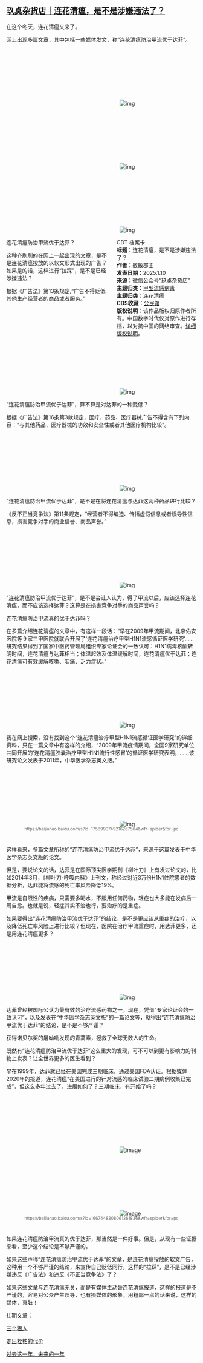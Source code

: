 <!--1736552776000-->
[玖奌杂货店｜连花清瘟，是不是涉嫌违法了？](https://chinadigitaltimes.net/chinese/714857.html)
------

<p>在这个冬天，连花清瘟又来了。</p><p>网上出现多篇文章，其中包括一些媒体发文，称“连花清瘟防治甲流优于达菲”。</p><p><img decoding="async" src="data:image/svg+xml,%3Csvg%20xmlns='http://www.w3.org/2000/svg'%20viewBox='0%200%200%200'%3E%3C/svg%3E" alt="img" data-lazy-src="https://chinadigitaltimes.net/chinese/files/2025/01/post-714857-6781af1854fe4.png"><noscript><img decoding="async" src="https://chinadigitaltimes.net/chinese/files/2025/01/post-714857-6781af1854fe4.png" alt="img"></noscript></p><p><img decoding="async" src="data:image/svg+xml,%3Csvg%20xmlns='http://www.w3.org/2000/svg'%20viewBox='0%200%200%200'%3E%3C/svg%3E" alt="img" data-lazy-src="https://chinadigitaltimes.net/chinese/files/2025/01/post-714857-6781af185aed4.png"><noscript><img decoding="async" src="https://chinadigitaltimes.net/chinese/files/2025/01/post-714857-6781af185aed4.png" alt="img"></noscript></p><p><img decoding="async" src="data:image/svg+xml,%3Csvg%20xmlns='http://www.w3.org/2000/svg'%20viewBox='0%200%200%200'%3E%3C/svg%3E" alt="img" data-lazy-src="https://chinadigitaltimes.net/chinese/files/2025/01/post-714857-6781af186169a.png"><noscript><img decoding="async" src="https://chinadigitaltimes.net/chinese/files/2025/01/post-714857-6781af186169a.png" alt="img"></noscript></p><div style="width:42%;float:right;padding-left:20px"><div class="su-spoiler su-spoiler-style-fancy su-spoiler-icon-chevron-circle" data-scroll-offset="0" data-anchor-in-url="no"><div class="su-spoiler-title" tabindex="0" role="button"><span class="su-spoiler-icon"></span>CDT 档案卡</div><div class="su-spoiler-content su-u-clearfix su-u-trim"><strong>标题：</strong>连花清瘟，是不是涉嫌违法了？<br><strong>作者：</strong><a href="https://chinadigitaltimes.net/space/玖奌杂货店" target="_blank">敏敏郡主</a><br><strong>发表日期：</strong>2025.1.10<br><strong>来源：</strong><a href="https://web.archive.org/web/https://mp.weixin.qq.com/s/zQ-g7T-ZOmfLIxlMzWBFWw" target="_blank">微信公众号“玖奌杂货店”</a><br><strong>主题归类：</strong><a href="https://chinadigitaltimes.net/space/甲型流感病毒" target="_blank">甲型流感病毒</a><br><strong>主题归类：</strong><a href="https://chinadigitaltimes.net/space/连花清瘟" target="_blank">连花清瘟</a><br><strong>CDS收藏：</strong><a href="https://chinadigitaltimes.net/space/%E5%85%AC%E6%B0%91%E9%A6%86" target="_blank" rel="noopener">公民馆</a><br><strong>版权说明：</strong>该作品版权归原作者所有。中国数字时代仅对原作进行存档，以对抗中国的网络审查。<a href="https://chinadigitaltimes.net/chinese/copyright">详细版权说明</a>。</div></div></div><p>连花清瘟防治甲流优于达菲？</p><p>这种齐刷刷的在网上一起出现的文章，是不是连花清瘟投放的以软文形式出现的广告？如果是的话，这样进行“拉踩”，是不是已经涉嫌违法？</p><p>根据《广告法》第13条规定,“广告不得贬低其他生产经营者的商品或者服务。”</p><p><img decoding="async" src="data:image/svg+xml,%3Csvg%20xmlns='http://www.w3.org/2000/svg'%20viewBox='0%200%200%200'%3E%3C/svg%3E" alt="img" data-lazy-src="https://chinadigitaltimes.net/chinese/files/2025/01/post-714857-6781af1869471.png"><noscript><img decoding="async" src="https://chinadigitaltimes.net/chinese/files/2025/01/post-714857-6781af1869471.png" alt="img"></noscript></p><p>“连花清瘟防治甲流优于达菲”，算不算是对达菲的一种贬低？</p><p>根据《广告法》第16条第3款规定，医疗、药品、医疗器械广告不得含有下列内容：“与其他药品、医疗器械的功效和安全性或者其他医疗机构比较”。</p><p><img decoding="async" src="data:image/svg+xml,%3Csvg%20xmlns='http://www.w3.org/2000/svg'%20viewBox='0%200%200%200'%3E%3C/svg%3E" alt="img" data-lazy-src="https://chinadigitaltimes.net/chinese/files/2025/01/post-714857-6781af187037e.png"><noscript><img decoding="async" src="https://chinadigitaltimes.net/chinese/files/2025/01/post-714857-6781af187037e.png" alt="img"></noscript></p><p>“连花清瘟防治甲流优于达菲”，是不是在将连花清瘟与达菲这两种药品进行比较？</p><p>《反不正当竞争法》第11条规定，“经营者不得编造、传播虚假信息或者误导性信息，损害竞争对手的商业信誉、商品声誉。”</p><p><img decoding="async" src="data:image/svg+xml,%3Csvg%20xmlns='http://www.w3.org/2000/svg'%20viewBox='0%200%200%200'%3E%3C/svg%3E" alt="img" data-lazy-src="https://chinadigitaltimes.net/chinese/files/2025/01/post-714857-6781af1876ec6.png"><noscript><img decoding="async" src="https://chinadigitaltimes.net/chinese/files/2025/01/post-714857-6781af1876ec6.png" alt="img"></noscript></p><p>“连花清瘟防治甲流优于达菲”，是不是会让人认为，得了甲流以后，应该选择连花清瘟，而不应该选择达菲？这算是在损害竞争对手的商品声誉吗？</p><p>连花清瘟防治甲流真的优于达菲吗？</p><p>在多篇介绍连花清瘟的文章中，有这样一段话：“早在2009年甲流期间，北京佑安医院等９家三甲医院就联合开展了‘连花清瘟治疗甲型H1N1流感循证医学研究’……研究结果得到了国家中医药管理局组织专家论证会的一致认可：H1N1病毒核酸转阴时间，连花清瘟与达菲相当；体温起效及体温缓解时间，连花清瘟优于达菲；连花清瘟可有效缓解咳嗽、咽痛、乏力症状。”</p><p><img decoding="async" src="data:image/svg+xml,%3Csvg%20xmlns='http://www.w3.org/2000/svg'%20viewBox='0%200%200%200'%3E%3C/svg%3E" alt="img" data-lazy-src="https://chinadigitaltimes.net/chinese/files/2025/01/post-714857-6781af187de2d.png"><noscript><img decoding="async" src="https://chinadigitaltimes.net/chinese/files/2025/01/post-714857-6781af187de2d.png" alt="img"></noscript></p><p>我在网上搜索，没有找到这个“连花清瘟治疗甲型H1N1流感循证医学研究”的详细资料，只在一篇文章中有这样的介绍，“2009年甲流疫情期间，全国9家研究单位共同开展的‘连花清瘟胶囊治疗甲型H1N1流行性感冒’的循证医学研究表明，……该研究论文发表于2011年，中华医学杂志英文版。”</p><p><img decoding="async" src="data:image/svg+xml,%3Csvg%20xmlns='http://www.w3.org/2000/svg'%20viewBox='0%200%200%200'%3E%3C/svg%3E" alt="img" data-lazy-src="https://chinadigitaltimes.net/chinese/files/2025/01/post-714857-6781af188438b.png"><noscript><img decoding="async" src="https://chinadigitaltimes.net/chinese/files/2025/01/post-714857-6781af188438b.png" alt="img"></noscript></p><span style="font-size: 0.8em;color: #666;display: block;text-align: center;margin-bottom:32px; margin-top: -20px;line-height:22px;">https://baijiahao.baidu.com/s?id=1756990749216267564&amp;wfr=spider&amp;for=pc</span><p>这样看来，多篇文章所称的“连花清瘟防治甲流优于达菲”，来源于这篇发表于中华医学杂志英文版的论文。</p><p>但是，要说论文的话，达菲是在国际顶尖医学期刊《柳叶刀》上有发过论文的，比如2014年3月，《柳叶刀-呼吸内科》上刊文，称经过对近3万份H1N1住院患者的数据分析，达菲能将流感的死亡率风险降低19%。</p><p>甲流是自限性的疾病，只需要多喝水，不服用任何药物，轻症也大多能在发病后一周自愈。也就是说，轻症其实不治也行，要治疗的是重症。</p><p>如果要得出“连花清瘟防治甲流优于达菲”的结论，是不是更应该从重症的治疗，以及降低死亡率风险上进行比较？但现在，医院在治疗甲流重症时，用达菲更多，还是用连花清瘟更多？</p><p><img decoding="async" src="data:image/svg+xml,%3Csvg%20xmlns='http://www.w3.org/2000/svg'%20viewBox='0%200%200%200'%3E%3C/svg%3E" alt="img" data-lazy-src="https://chinadigitaltimes.net/chinese/files/2025/01/post-714857-6781af188c195."><noscript><img decoding="async" src="https://chinadigitaltimes.net/chinese/files/2025/01/post-714857-6781af188c195." alt="img"></noscript></p><p>达菲曾经被国际公认为最有效的治疗流感药物之一。现在，凭借“专家论证会的一致认可”，以及发表在“中华医学杂志英文版”的一篇论文等，就得出“连花清瘟防治甲流优于达菲”的结论，是不是不够严谨？</p><p>获得诺贝尔奖的屠呦呦发现的青蒿素，拯救了全球无数人的生命。</p><p>既然有“连花清瘟防治甲流优于达菲”这么重大的发现，可不可以到更有影响力的刊物上发表？让全世界更多的医生看到？</p><p>早在1999年，达菲就已经在美国完成三期临床，通过美国FDA认证。根据媒体2020年的报道，连花清瘟“在美国进行的针对流感的临床试验二期病例收集已完成”，但这么多年过去了，进展如何了？三期临床，有开始了吗？</p><p><img decoding="async" src="data:image/svg+xml,%3Csvg%20xmlns='http://www.w3.org/2000/svg'%20viewBox='0%200%200%200'%3E%3C/svg%3E" alt="image" data-lazy-src="https://chinadigitaltimes.net/chinese/files/2025/01/post-714857-6781af1892b80.png"><noscript><img decoding="async" src="https://chinadigitaltimes.net/chinese/files/2025/01/post-714857-6781af1892b80.png" alt="image"></noscript></p><p><img decoding="async" src="data:image/svg+xml,%3Csvg%20xmlns='http://www.w3.org/2000/svg'%20viewBox='0%200%200%200'%3E%3C/svg%3E" alt="image" data-lazy-src="https://chinadigitaltimes.net/chinese/files/2025/01/post-714857-6781af189a0a1.png"><noscript><img decoding="async" src="https://chinadigitaltimes.net/chinese/files/2025/01/post-714857-6781af189a0a1.png" alt="image"></noscript></p><span style="font-size: 0.8em;color: #666;display: block;text-align: center;margin-bottom:32px; margin-top: -20px;line-height:22px;">https://baijiahao.baidu.com/s?id=1667448308061261836&amp;wfr=spider&amp;for=pc</span><p>如果连花清瘟防治甲流真的优于达菲，那当然是一件好事。但是，从现有一些证据来看，至少这个结论是不够严谨的。</p><p>如果这些声称“连花清瘟防治甲流优于达菲”的文章，是连花清瘟投放的软文广告，这种用一个不够严谨的结论，来宣传自己贬低同行，这样的“拉踩”，是不是已经涉嫌违反《广告法》和违反《不正当竞争法》了？</p><p>如果这些文章与连花清瘟无关，而是有媒体主动替连花清瘟报道，这样的报道是不严谨的，容易对公众产生误导，也有损媒体的形象。用粗鄙一点的话来说，这样的媒体，真脏！</p><p>往期文章：</p><p><a href="https://mp.weixin.qq.com/s?__biz=MzU1NzU5MjU1Ng==&amp;mid=2247493961&amp;idx=1&amp;sn=2f05e8a9331fdb17743a645eeffbf49b&amp;scene=21#wechat_redirect">三个狠人</a></p><p><a href="https://mp.weixin.qq.com/s?__biz=MjM5NDMyOTExMg==&amp;mid=2455631601&amp;idx=1&amp;sn=737bdbced6fafc7c6804475aca0197f3&amp;scene=21#wechat_redirect">走出桎梏的代价</a></p><p><a href="https://mp.weixin.qq.com/s?__biz=MzI4OTc5MDEyNA==&amp;mid=2247501889&amp;idx=1&amp;sn=50651dd56725f7e24c33407a19fc244f&amp;scene=21#wechat_redirect">过去这一年，未来的一年</a></p><div class="addtoany_share_save_container addtoany_content addtoany_content_bottom"><div class="a2a_kit a2a_kit_size_32 addtoany_list" data-a2a-url="https://chinadigitaltimes.net/chinese/714857.html" data-a2a-title="玖奌杂货店｜连花清瘟，是不是涉嫌违法了？"><a class="a2a_button_facebook" href="https://www.addtoany.com/add_to/facebook?linkurl=https%3A%2F%2Fchinadigitaltimes.net%2Fchinese%2F714857.html&amp;linkname=%E7%8E%96%E5%A5%8C%E6%9D%82%E8%B4%A7%E5%BA%97%EF%BD%9C%E8%BF%9E%E8%8A%B1%E6%B8%85%E7%98%9F%EF%BC%8C%E6%98%AF%E4%B8%8D%E6%98%AF%E6%B6%89%E5%AB%8C%E8%BF%9D%E6%B3%95%E4%BA%86%EF%BC%9F" title="Facebook" rel="nofollow noopener" target="_blank"></a><a class="a2a_button_twitter" href="https://www.addtoany.com/add_to/twitter?linkurl=https%3A%2F%2Fchinadigitaltimes.net%2Fchinese%2F714857.html&amp;linkname=%E7%8E%96%E5%A5%8C%E6%9D%82%E8%B4%A7%E5%BA%97%EF%BD%9C%E8%BF%9E%E8%8A%B1%E6%B8%85%E7%98%9F%EF%BC%8C%E6%98%AF%E4%B8%8D%E6%98%AF%E6%B6%89%E5%AB%8C%E8%BF%9D%E6%B3%95%E4%BA%86%EF%BC%9F" title="Twitter" rel="nofollow noopener" target="_blank"></a><a class="a2a_button_telegram" href="https://www.addtoany.com/add_to/telegram?linkurl=https%3A%2F%2Fchinadigitaltimes.net%2Fchinese%2F714857.html&amp;linkname=%E7%8E%96%E5%A5%8C%E6%9D%82%E8%B4%A7%E5%BA%97%EF%BD%9C%E8%BF%9E%E8%8A%B1%E6%B8%85%E7%98%9F%EF%BC%8C%E6%98%AF%E4%B8%8D%E6%98%AF%E6%B6%89%E5%AB%8C%E8%BF%9D%E6%B3%95%E4%BA%86%EF%BC%9F" title="Telegram" rel="nofollow noopener" target="_blank"></a><a class="a2a_button_reddit" href="https://www.addtoany.com/add_to/reddit?linkurl=https%3A%2F%2Fchinadigitaltimes.net%2Fchinese%2F714857.html&amp;linkname=%E7%8E%96%E5%A5%8C%E6%9D%82%E8%B4%A7%E5%BA%97%EF%BD%9C%E8%BF%9E%E8%8A%B1%E6%B8%85%E7%98%9F%EF%BC%8C%E6%98%AF%E4%B8%8D%E6%98%AF%E6%B6%89%E5%AB%8C%E8%BF%9D%E6%B3%95%E4%BA%86%EF%BC%9F" title="Reddit" rel="nofollow noopener" target="_blank"></a><a class="a2a_button_whatsapp" href="https://www.addtoany.com/add_to/whatsapp?linkurl=https%3A%2F%2Fchinadigitaltimes.net%2Fchinese%2F714857.html&amp;linkname=%E7%8E%96%E5%A5%8C%E6%9D%82%E8%B4%A7%E5%BA%97%EF%BD%9C%E8%BF%9E%E8%8A%B1%E6%B8%85%E7%98%9F%EF%BC%8C%E6%98%AF%E4%B8%8D%E6%98%AF%E6%B6%89%E5%AB%8C%E8%BF%9D%E6%B3%95%E4%BA%86%EF%BC%9F" title="WhatsApp" rel="nofollow noopener" target="_blank"></a><a class="a2a_button_email" href="https://www.addtoany.com/add_to/email?linkurl=https%3A%2F%2Fchinadigitaltimes.net%2Fchinese%2F714857.html&amp;linkname=%E7%8E%96%E5%A5%8C%E6%9D%82%E8%B4%A7%E5%BA%97%EF%BD%9C%E8%BF%9E%E8%8A%B1%E6%B8%85%E7%98%9F%EF%BC%8C%E6%98%AF%E4%B8%8D%E6%98%AF%E6%B6%89%E5%AB%8C%E8%BF%9D%E6%B3%95%E4%BA%86%EF%BC%9F" title="Email" rel="nofollow noopener" target="_blank"></a><a class="a2a_button_copy_link" href="https://www.addtoany.com/add_to/copy_link?linkurl=https%3A%2F%2Fchinadigitaltimes.net%2Fchinese%2F714857.html&amp;linkname=%E7%8E%96%E5%A5%8C%E6%9D%82%E8%B4%A7%E5%BA%97%EF%BD%9C%E8%BF%9E%E8%8A%B1%E6%B8%85%E7%98%9F%EF%BC%8C%E6%98%AF%E4%B8%8D%E6%98%AF%E6%B6%89%E5%AB%8C%E8%BF%9D%E6%B3%95%E4%BA%86%EF%BC%9F" title="Copy Link" rel="nofollow noopener" target="_blank"></a><a class="a2a_dd addtoany_share_save addtoany_share" href="https://www.addtoany.com/share"></a></div></div>
